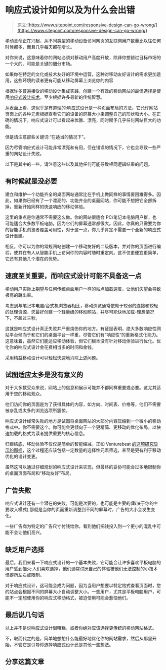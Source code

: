 # 响应式设计如何以及为什么会出错

> 原文:[https://www.sitepoint.com/responsive-design-can-go-wrong/](https://www.sitepoint.com/responsive-design-can-go-wrong/)

移动革命正在兴起，从不同类型的移动设备访问网页的互联网用户数量比以往任何时候都多，而且几乎每天都在增长。

对你来说，这意味着你的网站必须对移动用户高度开放，除非你想错过目标市场的一个大的、可能是关键的细分市场。

如果你在特定的文化或技术友好的环境中运营，这种对移动友好设计的需求更加适用，这些环境的读者更有可能从移动屏幕上浏览你的内容

根据许多普遍接受的移动设计集成实践，创建一个有效的移动网站的最佳选择是使用[响应式设计技术](http://johnpolacek.github.io/scrolldeck.js/decks/responsive/)，至少根据许多最新的传统智慧。

从表面上看，这似乎是有道理的:响应式设计是一种页面布局的方法，它允许网站页面上的各种元素根据查看它们的设备的屏幕大小来调整自己的形状和大小。在正确的情况下，响应式设计可以看起来优雅、漂亮，同时赋予几乎任何网站巨大的功能。

但是请注意那些关键词:“在适当的情况下”。

因为尽管响应式设计可能非常漂亮和有用，但在错误的情况下，它也会导致一些严重的网站设计失败。

以下是其中的一些，请注意这些以及其他任何可能导致相同逻辑结果的问题。

## 有时候就是没必要

建立和维护一个功能齐全的桌面网站通常比在手机上做同样的事情要困难得多。因此，如果你已经有了一个漂亮的、功能齐全的桌面网站，你可能不想把它全部拆掉，重新开始同样的快速响应的移动体验。

这里的重点是你通常不需要这么做。你的网站很适合 PC/笔记本电脑用户群，也可能适合大多数平板电脑，因为它们的屏幕通常都很大。因此，你真的只需要为你的智能手机浏览者覆盖可用性，对于这一点，你几乎肯定不需要一个全新的响应式设计重建。

相反，你可以为你的常规网站创建一个移动友好的二级版本，并对你的页面进行编程，使其在有人从智能手机上访问你的内容时随时重定向。这不仅更便宜更简单，它还有其他几个潜在的优势。

## 速度至关重要，而响应式设计可能不具备这一点

移动用户实际上期望与任何传统桌面用户一样的站点加载速度，让他们失望会导致极高的跳出率。

考虑到与笔记本电脑/台式机浏览器相比，移动浏览通常依赖于较弱的连接和较轻的处理资源，您最好创建一个轻量级的移动网站，并尽可能快地加载-理想情况下，不超过三秒。

这就是响应式设计真正失败并严重烧伤你的地方。有证据表明，绝大多数响应性网站平台倾向于和它们的桌面平台一样重，尽管它们有“响应性”的重新格式化能力。这意味着，虽然它们能适应移动体验，但它们根本没有针对移动体验进行优化。优化你的响应式设计会花费相当多的时间和金钱。

采用精益移动设计可以轻松快速地消除上述问题。

## 试图适应太多是没有意义的

对于大多数受众来说，网站上的信息和展示可能并不都同样重要或必要。这尤其适用于您的移动观众。

他们访问你的页面是为了获得具体的内容，如方向、时间表、价格等，他们不需要被杂乱或太多的浏览选项所震惊。

响应式设计经常失败的地方是试图将桌面网站的大部分内容压缩到一个微小的移动格式中。你不需要这个。你可能会更倾向于一个更精简、更移动的优化布局，以快速加载的格式为读者提供重要的核心信息。

归根结底，移动体验不仅仅是简单的智能缩减。正如 Venturebeat [的这项研究显示的那样](http://venturebeat.com/2013/04/08/5-tips-for-creating-great-mobile-app-user-interfaces/#lcLk6i7TRXPKDHrf.99)，这个过程还应该包括一定数量的选择性元素筛选，甚至是更有利于移动优化的设计变更。

虽然这可以通过仔细规划的响应式设计来实现，但最终的妥协可能会过多地限制你的桌面页面布局和“移动友好”布局。

## 广告失败

响应式设计还有一个潜在的失败，可能是次要的，也可能是主要的(取决于你的主要收入模式),那就是当你的页面重新调整到不同的屏幕时，广告的大小会发生变化。

一些广告商为特定的广告尺寸付钱给你，看到他们把钱投入到一个更小的混乱中可能不会让他们高兴。

## 缺乏用户选择

最后，我们来看一下响应式设计的一个基本失败，它可能会让许多喜欢平板电脑的用户感到恼火:人们喜欢选择，他们通常讨厌自己的体验被他们无法控制的小技术怪癖所左右或限制。

对于响应式设计，这可能会成为问题，因为当用户想要以特定格式查看页面时，您的站点会根据不同的屏幕大小自动调整大小。一些用户，尤其是平板电脑用户，可能不一定想使用你的响应式移动格式，被迫使用可能会惹恼他们。

## 最后说几句话

以上并不是说响应式设计很糟糕，或者你绝对应该选择更传统的移动网站格式。

不，取而代之的是，简单地想想什么能最好地优化你的网站需求，然后从那里开始，不管它是引导你选择响应式设计还是其他一些想法。

## 分享这篇文章
